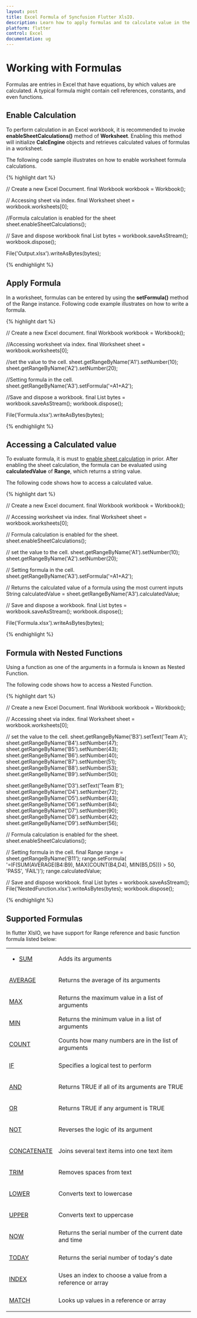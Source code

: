 ```yaml
---
layout: post
title: Excel Formula of Syncfusion Flutter XlsIO.
description: Learn how to apply formulas and to calculate value in the cells of Excel worksheet using Syncfusion Flutter XlsIO. 
platform: flutter
control: Excel
documentation: ug
---
```


# Working with Formulas

Formulas are entries in Excel that have equations, by which values are calculated. A typical formula might contain cell references, constants, and even functions.

## Enable Calculation

To perform calculation in an Excel workbook, it is recommended to invoke **enableSheetCalculations()** method of **Worksheet**. Enabling this method will initialize **CalcEngine** objects and retrieves calculated values of formulas in a worksheet.

The following code sample illustrates on how to enable worksheet formula calculations.

{% highlight dart %}

// Create a new Excel Document.
final Workbook workbook = Workbook();

// Accessing sheet via index.
final Worksheet sheet = workbook.worksheets[0];

//Formula calculation is enabled for the sheet
sheet.enableSheetCalculations();

// Save and dispose workbook
final List<int> bytes = workbook.saveAsStream();
workbook.dispose();

File('Output.xlsx').writeAsBytes(bytes);

{% endhighlight %}


## Apply Formula

In a worksheet, formulas can be entered by using the **setFormula()** method of the Range instance.
Following code example illustrates on how to write a formula.

{% highlight dart %}

// Create a new Excel document.
final Workbook workbook = Workbook();

//Accessing worksheet via index.
final Worksheet sheet = workbook.worksheets[0];

//set the value to the cell.
sheet.getRangeByName('A1').setNumber(10);
sheet.getRangeByName('A2').setNumber(20);

//Setting formula in the cell.
sheet.getRangeByName('A3').setFormula('=A1+A2');

//Save and dispose a workbook.
final List<int> bytes = workbook.saveAsStream();
workbook.dispose();

File('Formula.xlsx').writeAsBytes(bytes);

{% endhighlight %}

## Accessing a Calculated value

To evaluate formula, it is must to [enable sheet calculation](enable-sheet-calculation) in prior. After enabling the sheet calculation, the formula can be evaluated using **calculatedValue** of **Range**, which returns a string value.

The following code shows how to access a calculated value.

{% highlight dart %}

// Create a new Excel document.
final Workbook workbook = Workbook();

// Accessing worksheet via index.
final Worksheet sheet = workbook.worksheets[0];

// Formula calculation is enabled for the sheet.
sheet.enableSheetCalculations();

// set the value to the cell.
sheet.getRangeByName('A1').setNumber(10);
sheet.getRangeByName('A2').setNumber(20);

// Setting formula in the cell.
sheet.getRangeByName('A3').setFormula('=A1+A2');

// Returns the calculated value of a formula using the most current inputs
String calculatedValue = sheet.getRangeByName('A3').calculatedValue;

// Save and dispose a workbook.
final List<int> bytes = workbook.saveAsStream();
workbook.dispose();

File('Formula.xlsx').writeAsBytes(bytes);

{% endhighlight %}

## Formula with Nested Functions

Using a function as one of the arguments in a formula is known as Nested Function.

The following code shows how to access a Nested Function.

{% highlight dart %}


// Create a new Excel Document.
final Workbook workbook = Workbook();

// Accessing sheet via index.
final Worksheet sheet = workbook.worksheets[0];

// set the value to the cell.
sheet.getRangeByName('B3').setText('Team A');
sheet.getRangeByName('B4').setNumber(47);
sheet.getRangeByName('B5').setNumber(43);
sheet.getRangeByName('B6').setNumber(40);
sheet.getRangeByName('B7').setNumber(51);
sheet.getRangeByName('B8').setNumber(53);
sheet.getRangeByName('B9').setNumber(50);

sheet.getRangeByName('D3').setText('Team B');
sheet.getRangeByName('D4').setNumber(72);
sheet.getRangeByName('D5').setNumber(43);
sheet.getRangeByName('D6').setNumber(84);
sheet.getRangeByName('D7').setNumber(90);
sheet.getRangeByName('D8').setNumber(42);
sheet.getRangeByName('D9').setNumber(56);

// Formula calculation is enabled for the sheet.
sheet.enableSheetCalculations();

// Setting formula in the cell.
final Range range = sheet.getRangeByName('B11');
range.setFormula(
  '=IF(SUM(AVERAGE(B4:B9), MAX(COUNT(B4,D4), MIN(B5,D5))) > 50, \'PASS\', \'FAIL\')');
range.calculatedValue;

// Save and dispose workbook.
final List<int> bytes = workbook.saveAsStream();
File('NestedFunction.xlsx').writeAsBytes(bytes);
workbook.dispose();

{% endhighlight %}

## Supported Formulas

In flutter XlsIO, we have support for Range reference and basic function formula listed below:

<table>
<tr>
<td>

- [SUM](https://help.syncfusion.com/flutter/xlsio/working-with-general-functions#sum-function)

</td>
<td>
Adds its arguments
</td>
</tr>
<tr>
<td>

[AVERAGE](https://help.syncfusion.com/flutter/xlsio/working-with-general-functions#average-function)

</td>
<td>
Returns the average of its arguments
</td>
</tr>
<tr>
<td>

[MAX](https://help.syncfusion.com/flutter/xlsio/working-with-general-functions#max-function)

</td>
<td>
Returns the maximum value in a list of arguments
</td>
</tr>
<tr>
<td>

[MIN](https://help.syncfusion.com/flutter/xlsio/working-with-general-functions#min-function)

</td>
<td>
Returns the minimum value in a list of arguments
</td>
</tr>
<tr>
<td>

[COUNT](https://help.syncfusion.com/flutter/xlsio/working-with-general-functions#count-function)

</td>
<td>
Counts how many numbers are in the list of arguments
</td>
</tr>
<tr>
<td>

[IF](https://help.syncfusion.com/flutter/xlsio/working-with-logical-function#if-function)

</td>
<td>
Specifies a logical test to perform
</td>
</tr>
<tr>
<td>

[AND]()

</td>
<td>
Returns TRUE if all of its arguments are TRUE
</td>
</tr>
<tr>
<td>

[OR]()

</td>
<td>
Returns TRUE if any argument is TRUE
</td>
</tr>
<tr>
<td>

[NOT]()

</td>
<td>
Reverses the logic of its argument
</td>
</tr>
<tr>
<td>

[CONCATENATE]()

</td>
<td>
Joins several text items into one text item
</td>
</tr>
<tr>
<td>

[TRIM]()

</td>
<td>
Removes spaces from text
</td>
</tr>
<tr>
<td>

[LOWER]()

</td>
<td>
Converts text to lowercase
</td>
</tr>
<tr>
<td>

[UPPER]()

</td>
<td>
Converts text to uppercase
</td>
</tr>
<tr>
<td>

[NOW]()

</td>
<td>
Returns the serial number of the current date and time
</td>
</tr>
<tr>
<td>

[TODAY]()

</td>
<td>
Returns the serial number of today's date
</td>
</tr>
<tr>
<td>

[INDEX]()

</td>
<td>
Uses an index to choose a value from a reference or array
</td>
</tr>
<tr>
<td>

[MATCH]()

</td>
<td>
Looks up values in a reference or array
</td>
</tr>
</table>
